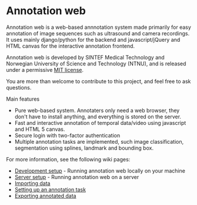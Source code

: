 Annotation web
====================================

Annotation web is a web-based annnotation system made primarily for easy annotation of 
image sequences such as ultrasound and camera recordings.
It uses mainly django/python for the backend and javascript/jQuery and HTML canvas for 
the interactive annotation frontend.

Annotation web is developed by SINTEF Medical Technology and Norwegian University of Science and Technology (NTNU), and is released under a permissive [MIT license](https://github.com/smistad/annotationweb/LICENSE.md).

You are more than welcome to contribute to this project, and feel free to ask questions.

Main features
* Pure web-based system. Annotaters only need a web browser, they don't have to install anything, and everything is stored on the server.
* Fast and interactive annotation of temporal data/video using javascript and HTML 5 canvas.
* Secure login with two-factor authentication
* Multiple annotation tasks are implemented, such image classification, segmentation using splines, landmark and bounding box.

For more information, see the following wiki pages:
* [Development setup](https://github.com/smistad/annotationweb/wiki/Development-setup) - Running annotation web locally on your machine
* [Server setup](https://github.com/smistad/annotationweb/wiki/Server-setup) - Running annotation web on a server
* [Importing data]()
* [Setting up an annotation task]()
* [Exporting annotated data]()

